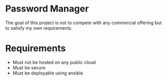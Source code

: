 # Password Manager
The goal of this project is not to compete with any commercial offering but to satisfy my own requirements.

# Requirements
- Must not be hosted on any public cloud
- Must be secure
- Must be deployable using ansible
